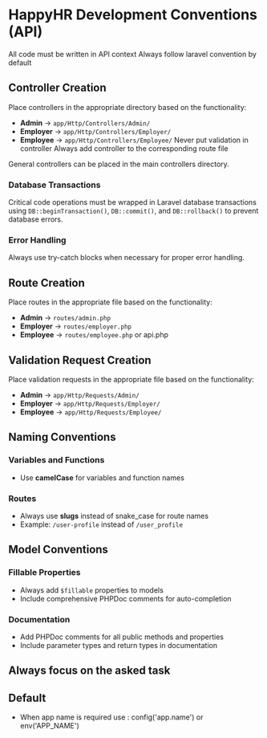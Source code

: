 # HappyHR Development Conventions (API)
All code must be written in API context
Always follow laravel convention by default
## Controller Creation
Place controllers in the appropriate directory based on the functionality:
- **Admin** → `app/Http/Controllers/Admin/`
- **Employer** → `app/Http/Controllers/Employer/`
- **Employee** → `app/Http/Controllers/Employee/`
Never put validation in controller
Always add controller to the corresponding route file

General controllers can be placed in the main controllers directory.

### Database Transactions
Critical code operations must be wrapped in Laravel database transactions using `DB::beginTransaction()`, `DB::commit()`, and `DB::rollback()` to prevent database errors.

### Error Handling
Always use try-catch blocks when necessary for proper error handling.

## Route Creation
Place routes in the appropriate file based on the functionality:
- **Admin** → `routes/admin.php`
- **Employer** → `routes/employer.php`
- **Employee** → `routes/employee.php`
  or api.php

## Validation Request Creation
Place validation requests in the appropriate file based on the functionality:
- **Admin** → `app/Http/Requests/Admin/`
- **Employer** → `app/Http/Requests/Employer/`
- **Employee** → `app/Http/Requests/Employee/`

## Naming Conventions

### Variables and Functions
- Use **camelCase** for variables and function names

### Routes
- Always use **slugs** instead of snake_case for route names
- Example: `/user-profile` instead of `/user_profile`

## Model Conventions

### Fillable Properties
- Always add `$fillable` properties to models
- Include comprehensive PHPDoc comments for auto-completion

### Documentation
- Add PHPDoc comments for all public methods and properties
- Include parameter types and return types in documentation 

## Always focus on the asked task

## Default
- When app name is required use : config('app.name') or env('APP_NAME')
